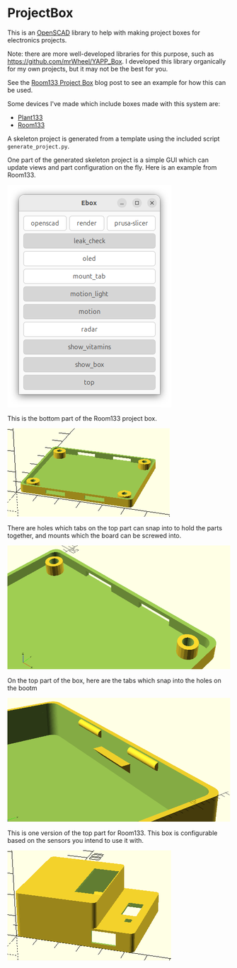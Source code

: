 # ProjectBox

This is an [OpenSCAD](https://openscad.org/) library to help with making project boxes for electronics projects.

Note: there are more well-developed libraries for this purpose, such as https://github.com/mrWheel/YAPP_Box. I developed this library organically for my own projects, but it may not be the best for you.

See the [Room133 Project Box](https://selectiveappeal.org/posts/room133-box/) blog post to see an example for how this can be used.

Some devices I've made which include boxes made with this system are:
- [Plant133](https://github.com/chl33/Plant133)
- [Room133](https://github.com/chl33/Room133)

A skeleton project is generated from a template using the included script `generate_project.py`.

One part of the generated skeleton project is a simple GUI which can update views and part configuration on the fly. Here is an example from Room133.

![Configuration gui](images/room133_config_gui.png)


This is the bottom part of the Room133 project box.

![Room133 bottom part in OpenScad](images/scad_ebox_bottom.png)

 There are holes which tabs on the top part can snap into to hold the parts together, and mounts which the board can be screwed into.

![Screw mpoints and tab holes](images/EBox-screw-mounts-and-tab-holes.png)

On the top part of the box, here are the tabs which snap into the holes on the bootm

![Tabs and board holder](images/EBox-tabs-and-board-holder.png)

This is one version of the top part for Room133. This box is configurable based on the sensors you intend to use it with.

![Room133 top part in OpenScad](images/scad_ebox_oled_pirl.png)

